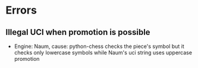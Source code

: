 # Errors
## Illegal UCI when promotion is possible
* Engine: Naum, cause: python-chess checks the piece's symbol but it checks only lowercase symbols while Naum's uci string uses uppercase promotion
